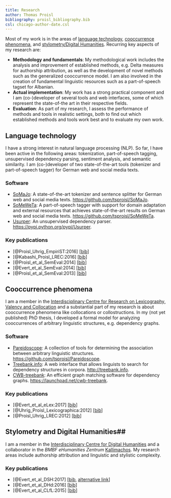 ```yaml
---
title: Research
author: Thomas Proisl
bibliography: proisl_bibliography.bib
csl: chicago-author-date.csl
---
```


Most of my work is in the areas of [language
technology](#language-technology), [cooccurrence
phenomena](#cooccurrence-phenomena), and [stylometry/Digital
Humanities](#stylometry-and-digital-humanities). Recurring key aspects
of my research are:

- **Methodology and fundamentals**: My methodological work includes
  the analysis and improvement of established methods, e.g. Delta
  measures for authorship attribution, as well as the development of
  novel methods such as the generalized cooccurrence model. I am also
  involved in the creation of fundamental linguistic resources such as
  a part-of-speech tagset for Albanian.
- **Actual implementation**: My work has a strong practical component
  and I am (co-)developer of several tools and web interfaces, some of
  which represent the state-of-the art in their respective fields.
- **Evaluation**: As part of my research, I assess the performance of
  methods and tools in realistic settings, both to find out which
  established methods and tools work best and to evaluate my own work.


## Language technology ##

I have a strong interest in natural language processing (NLP). So far,
I have been active in the following areas: tokenization,
part-of-speech tagging, unsupervised dependency parsing, sentiment
analysis, and semantic similarity. I am (co-)developer of two
state-of-the-art tools (tokenizer and part-of-speech tagger) for
German web and social media texts.


### Software ###

- [SoMaJo](software.html#somajo): A state-of-the-art tokenizer and
  sentence splitter for German web and social media texts.
  <https://github.com/tsproisl/SoMaJo>.
- [SoMeWeTa](software.html#someweta): A part-of-speech tagger with
  support for domain adaptation and external resources that achieves
  state-of-the-art results on German web and social media texts.
  <https://github.com/tsproisl/SoMeWeTa>.
- [Usurper](software.html#usurper): An unsupervised dependency parser.
  <https://pypi.python.org/pypi/Usurper>.


### Key publications ###

- [@Proisl_Uhrig_EmpiriST:2016] [[bib](bib/Proisl_Uhrig_EmpiriST:2016.bib)]
- [@Kabashi_Proisl_LREC:2016] [[bib](bib/Kabashi_Proisl_LREC:2016.bib)]
- [@Proisl_et_al_SemEval:2014] [[bib](bib/Proisl_et_al_SemEval:2014.bib)]
- [@Evert_et_al_SemEval:2014] [[bib](bib/Evert_et_al_SemEval:2014.bib)]
- [@Proisl_et_al_SemEval:2013] [[bib](bib/Proisl_et_al_SemEval:2013.bib)]


## Cooccurrence phenomena ##

I am a member in the [Interdisciplinary Centre for Research on
Lexicography, Valency and
Collocation](http://www.lexi.uni-erlangen.de) and a substantial part
of my research is about cooccurrence phenomena like collocations or
collostructions. In my (not yet published) PhD thesis, I developed a
formal model for analyzing cooccurrences of arbitrary linguistic
structures, e.g. dependency graphs.


### Software ###

- [Pareidoscope](software.html#pareidoscope): A collection of tools
  for determining the association between arbitrary linguistic
  structures. <https://github.com/tsproisl/Pareidoscope>.
- [Treebank.info](software.html#treebank.info): A web interface that
  allows linguists to search for dependency structures in corpora.
  <http://treebank.info>.
- [CWB-treebank](software.html#cwb-treebank): An efficient graph
  matching software for dependency graphs.
  <https://launchpad.net/cwb-treebank>.


### Key publications ###

- [@Evert_et_al_eLex:2017] [[bib](bib/Evert_et_al_eLex:2017.bib)]
- [@Uhrig_Proisl_Lexicographica:2012] [[bib](bib/Uhrig_Proisl_Lexicographica:2012.bib)]
- [@Proisl_Uhrig_LREC:2012] [[bib](bib/Proisl_Uhrig_LREC:2012.bib)]


## Stylometry and Digital Humanities##

I am a member in the [Interdisciplinary Centre for Digital
Humanities](http://izdigital.fau.de) and a collaborator in the *BMBF
eHumanities Zentrum* [Kallimachos](http://kallimachos.de). My research
areas include authorship attribution and linguistic and stylistic
complexity.


### Key publications ###

- [@Evert_et_al_DSH:2017] [[bib](bib/Evert_et_al_DSH:2017.bib), [alternative link](https://academic.oup.com/dsh/article/doi/10.1093/llc/fqx023/3865676/Understanding-and-explaining-Delta-measures-for?guestAccessKey=54b7daa4-be40-4687-880a-543d2b41254e)]
- [@Evert_et_al_DHd:2016] [[bib](bib/Evert_et_al_DHd:2016.bib)]
- [@Evert_et_al_CLfL:2015] [[bib](bib/Evert_et_al_CLfL:2015.bib)]
